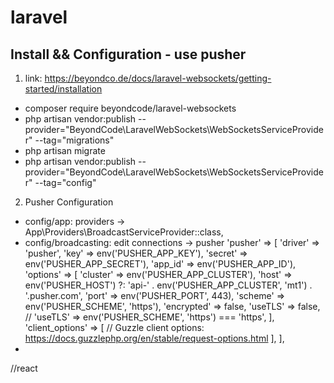 # laravel
## Install && Configuration - use pusher
1. link: https://beyondco.de/docs/laravel-websockets/getting-started/installation
  * composer require beyondcode/laravel-websockets
  * php artisan vendor:publish --provider="BeyondCode\LaravelWebSockets\WebSocketsServiceProvider" --tag="migrations"
  * php artisan migrate
  * php artisan vendor:publish --provider="BeyondCode\LaravelWebSockets\WebSocketsServiceProvider" --tag="config"
2. Pusher Configuration
  * config/app: providers -> App\Providers\BroadcastServiceProvider::class,
  * config/broadcasting: edit connections -> pusher
    'pusher' => [
            'driver' => 'pusher',
            'key' => env('PUSHER_APP_KEY'),
            'secret' => env('PUSHER_APP_SECRET'),
            'app_id' => env('PUSHER_APP_ID'),
            'options' => [
                'cluster' => env('PUSHER_APP_CLUSTER'),
                'host' => env('PUSHER_HOST') ?: 'api-' . env('PUSHER_APP_CLUSTER', 'mt1') . '.pusher.com',
                'port' => env('PUSHER_PORT', 443),
                'scheme' => env('PUSHER_SCHEME', 'https'),
                'encrypted' => false,
                'useTLS' => false,
                // 'useTLS' => env('PUSHER_SCHEME', 'https') === 'https',
            ],
            'client_options' => [
                // Guzzle client options: https://docs.guzzlephp.org/en/stable/request-options.html
            ],
        ],
  * 



//react






